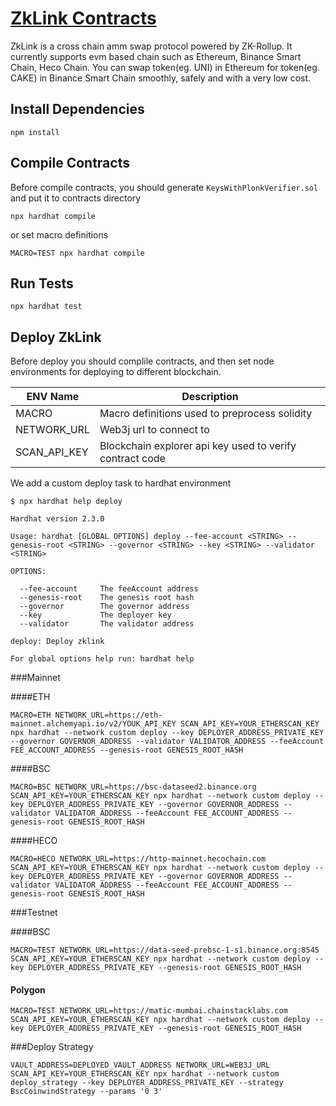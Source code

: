 # [ZkLink Contracts](https://zk.link/)

ZkLink is a cross chain amm swap protocol powered by ZK-Rollup. It currently supports evm based chain such as Ethereum, Binance Smart Chain, Heco Chain.
You can swap token(eg. UNI) in Ethereum for token(eg. CAKE) in Binance Smart Chain smoothly, safely and with a very low cost.

## Install Dependencies

`npm install`

## Compile Contracts

Before compile contracts, you should generate `KeysWithPlonkVerifier.sol` and put it to contracts directory

`npx hardhat compile`

or set macro definitions

`MACRO=TEST npx hardhat compile`

## Run Tests

`npx hardhat test`

## Deploy ZkLink

Before deploy you should complile contracts, and then set node environments for deploying to different blockchain.

| ENV Name     | Description                                              |
| ------------ | -------------------------------------------------------- |
| MACRO        | Macro definitions used to preprocess solidity            |
| NETWORK_URL  | Web3j url to connect to                                  |
| SCAN_API_KEY | Blockchain explorer api key used to verify contract code |

We add a custom deploy task to hardhat environment

```shell
$ npx hardhat help deploy

Hardhat version 2.3.0

Usage: hardhat [GLOBAL OPTIONS] deploy --fee-account <STRING> --genesis-root <STRING> --governor <STRING> --key <STRING> --validator <STRING>

OPTIONS:

  --fee-account 	The feeAccount address
  --genesis-root	The genesis root hash
  --governor    	The governor address
  --key         	The deployer key
  --validator   	The validator address

deploy: Deploy zklink

For global options help run: hardhat help
```

###Mainnet

####ETH

```shell
MACRO=ETH NETWORK_URL=https://eth-mainnet.alchemyapi.io/v2/YOUK_API_KEY SCAN_API_KEY=YOUR_ETHERSCAN_KEY npx hardhat --network custom deploy --key DEPLOYER_ADDRESS_PRIVATE_KEY --governor GOVERNOR_ADDRESS --validator VALIDATOR_ADDRESS --feeAccount FEE_ACCOUNT_ADDRESS --genesis-root GENESIS_ROOT_HASH
```

####BSC

```shell
MACRO=BSC NETWORK_URL=https://bsc-dataseed2.binance.org SCAN_API_KEY=YOUR_ETHERSCAN_KEY npx hardhat --network custom deploy --key DEPLOYER_ADDRESS_PRIVATE_KEY --governor GOVERNOR_ADDRESS --validator VALIDATOR_ADDRESS --feeAccount FEE_ACCOUNT_ADDRESS --genesis-root GENESIS_ROOT_HASH
```

####HECO

```shell
MACRO=HECO NETWORK_URL=https://http-mainnet.hecochain.com SCAN_API_KEY=YOUR_ETHERSCAN_KEY npx hardhat --network custom deploy --key DEPLOYER_ADDRESS_PRIVATE_KEY --governor GOVERNOR_ADDRESS --validator VALIDATOR_ADDRESS --feeAccount FEE_ACCOUNT_ADDRESS --genesis-root GENESIS_ROOT_HASH
```

###Testnet

####BSC

```shell
MACRO=TEST NETWORK_URL=https://data-seed-prebsc-1-s1.binance.org:8545 SCAN_API_KEY=YOUR_ETHERSCAN_KEY npx hardhat --network custom deploy --key DEPLOYER_ADDRESS_PRIVATE_KEY --genesis-root GENESIS_ROOT_HASH
```

#### Polygon

```shell
MACRO=TEST NETWORK_URL=https://matic-mumbai.chainstacklabs.com SCAN_API_KEY=YOUR_ETHERSCAN_KEY npx hardhat --network custom deploy --key DEPLOYER_ADDRESS_PRIVATE_KEY --genesis-root GENESIS_ROOT_HASH
```

###Deploy Strategy

```shell
VAULT_ADDRESS=DEPLOYED_VAULT_ADDRESS NETWORK_URL=WEB3J_URL SCAN_API_KEY=YOUR_ETHERSCAN_KEY npx hardhat --network custom deploy_strategy --key DEPLOYER_ADDRESS_PRIVATE_KEY --strategy BscCoinwindStrategy --params '0 3'
```
